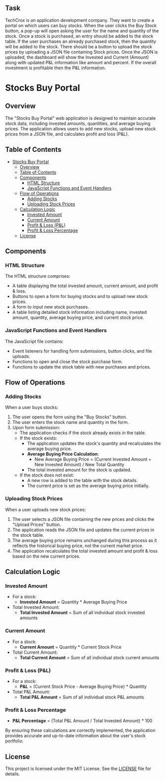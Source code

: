 ## Task
TechCrox is an application development company. They want to create a portal on
which users can buy stocks. When the user clicks the Buy Stock button, a pop-up
will open asking the user for the name and quantity of the stock. Once a stock is
purchased, an entry should be added to the stock table. If the user purchases an
already purchased stock, then the quantity will be added to the stock. There should
be a button to upload the stock prices by uploading a JSON file containing Stock
prices. Once the JSON is uploaded, the dashboard will show the Invested and
Current (Amount) along with updated P&L information like amount and percent. If the
overall investment is profitable then the P&L information.


# Stocks Buy Portal

## Overview
The "Stocks Buy Portal" web application is designed to maintain accurate stock data, including invested amounts, quantities, and average buying prices. The application allows users to add new stocks, upload new stock prices from a JSON file, and calculates profit and loss (P&L).

## Table of Contents
- [Stocks Buy Portal](#stocks-buy-portal)
  - [Overview](#overview)
  - [Table of Contents](#table-of-contents)
  - [Components](#components)
    - [HTML Structure](#html-structure)
    - [JavaScript Functions and Event Handlers](#javascript-functions-and-event-handlers)
  - [Flow of Operations](#flow-of-operations)
    - [Adding Stocks](#adding-stocks)
    - [Uploading Stock Prices](#uploading-stock-prices)
  - [Calculation Logic](#calculation-logic)
    - [Invested Amount](#invested-amount)
    - [Current Amount](#current-amount)
    - [Profit \& Loss (P\&L)](#profit--loss-pl)
    - [Profit \& Loss Percentage](#profit--loss-percentage)
  - [License](#license)

## Components

### HTML Structure
The HTML structure comprises:
- A table displaying the total invested amount, current amount, and profit & loss.
- Buttons to open a form for buying stocks and to upload new stock prices.
- A form to input new stock purchases.
- A table listing detailed stock information including name, invested amount, quantity, average buying price, and current stock price.

### JavaScript Functions and Event Handlers
The JavaScript file contains:
- Event listeners for handling form submissions, button clicks, and file uploads.
- Functions to open and close the stock purchase form.
- Functions to update the stock table with new purchases and prices.

## Flow of Operations

### Adding Stocks
When a user buys stocks:
1. The user opens the form using the "Buy Stocks" button.
2. The user enters the stock name and quantity in the form.
3. Upon form submission:
   - The application checks if the stock already exists in the table.
   - If the stock exists:
     - The application updates the stock's quantity and recalculates the average buying price.
     - **Average Buying Price Calculation**:
       - New Average Buying Price = (Current Invested Amount + New Invested Amount) / New Total Quantity
     - The total invested amount for the stock is updated.
   - If the stock does not exist:
     - A new row is added to the table with the stock details.
     - The current price is set as the average buying price initially.

### Uploading Stock Prices
When a user uploads new stock prices:
1. The user selects a JSON file containing the new prices and clicks the "Upload Prices" button.
2. The application reads the JSON file and updates the current prices in the stock table.
3. The average buying price remains unchanged during this process as it reflects the historical buying price, not the current market price.
4. The application recalculates the total invested amount and profit & loss based on the new current prices.

## Calculation Logic

### Invested Amount
- For a stock: 
  - **Invested Amount** = Quantity * Average Buying Price
- Total Invested Amount: 
  - **Total Invested Amount** = Sum of all individual stock invested amounts

### Current Amount
- For a stock: 
  - **Current Amount** = Quantity * Current Stock Price
- Total Current Amount: 
  - **Total Current Amount** = Sum of all individual stock current amounts

### Profit & Loss (P&L)
- For a stock: 
  - **P&L** = (Current Stock Price - Average Buying Price) * Quantity
- Total P&L Amount: 
  - **Total P&L Amount** = Sum of all individual stock P&L amounts

### Profit & Loss Percentage
- **P&L Percentage** = (Total P&L Amount / Total Invested Amount) * 100

By ensuring these calculations are correctly implemented, the application provides accurate and up-to-date information about the user's stock portfolio.

## License
This project is licensed under the MIT License. See the [LICENSE](LICENSE) file for details.
